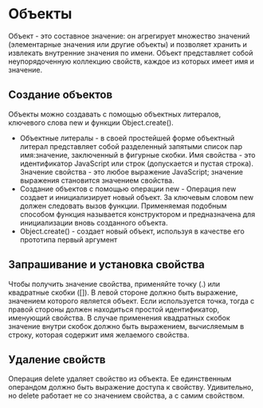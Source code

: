 # Объекты
Объект - это составное значение: он агрегирует множество значений (элементарные значения или другие объекты) и позволяет хранить и извлекать внутренние значения по имени. Объект представляет собой неупорядоченную коллекцию свойств, каждое из которых имеет имя и значение.

## Создание объектов
Объекты можно создавать с помощью объектных литералов, ключевого слова new и функции Object.create().
- Объектные литералы - в своей простейшей форме объектный литерал представляет собой разделенный запятыми список пар имя:значение, заключенный в фигурные скобки. Имя свойства - это идентификатор JavaScript или строк (допускается и пустая строка). Значение свойства - это любое выражение JavaScript; значение выражения становится значением свойства.
- Создание объектов с помощью операции new - Операция new создает и инициализирует новый объект. За ключевым словом new должен следовать вызов функции. Применяемая подобным способом функция называется конструктором и предназначена для инициализации вновь созданного объекта.
- Object.create() - создает новый объект, используя в качестве его прототипа первый аргумент

## Запрашивание и установка свойства
Чтобы получить значение свойства, применяйте точку (.) или квадратные скобки ([]). В левой стороне должно быть выражение, значением которого является объект. Если используется точка, тогда с правой стороны должен находиться простой идентификатор, именующий свойства. В случае применения квадратных скобок значение внутри скобок должно быть выражением, вычисляемым в строку, которая содержит имя желаемого свойства.

## Удаление свойств
Операция delete удаляет свойство из объекта. Ее единственным операндом должно быть выражение доступа к свойству. Удивительно, но delete работает не со значением свойства, а с самим свойством.
